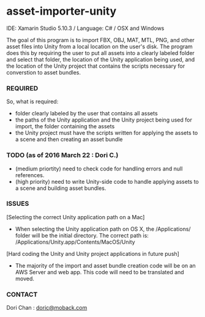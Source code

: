 # asset-importer-unity

IDE: Xamarin Studio 5.10.3 / Language: C# / OSX and Windows

The goal of this program is to import FBX, OBJ, MAT, MTL, PNG, and other asset files into Unity from a local location
on the user's disk. The program does this by requiring the user to put all assets into a clearly labeled folder and select
that folder, the location of the Unity application being used, and the location of the Unity project that contains the scripts
necessary for converstion to asset bundles. 

### REQUIRED

So, what is required: 

- folder clearly labeled by the user that contains all assets
- the paths of the Unity application and the Unity project being used for import, the folder containing the assets
- the Unity project must have the scripts written for applying the assets to a scene and then creating an asset bundle

### TODO (as of 2016 March 22 : Dori C.)

- (medium priortity) need to check code for handling errors and null references.
- (high priority) need to write Unity-side code to handle applying assets to a scene and building asset bundles.

### ISSUES 
[Selecting the correct Unity application path on a Mac]
- When selecting the Unity application path on OS X, the /Applications/ folder will be the initial directory. The correct
  path is: /Applications/Unity.app/Contents/MacOS/Unity

[Hard coding the Unity and Unity project applications in future push]
- The majority of the import and asset bundle creation code will be on an AWS Server and web app. This code will need to be
  translated and moved.

### CONTACT 
Dori Chan : doric@moback.com

